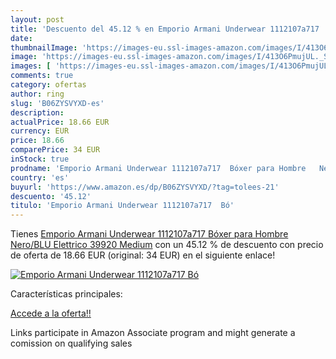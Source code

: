 ```yaml
---
layout: post
title: 'Descuento del 45.12 % en Emporio Armani Underwear 1112107a717  Bó'
date: 
thumbnailImage: 'https://images-eu.ssl-images-amazon.com/images/I/413O6PmujUL._SL200_.jpg'
image: 'https://images-eu.ssl-images-amazon.com/images/I/413O6PmujUL._SL200_.jpg'
images: [ 'https://images-eu.ssl-images-amazon.com/images/I/413O6PmujUL._SL200_.jpg' ]
comments: true
category: ofertas
author: ring
slug: 'B06ZYSVYXD-es'
description:
actualPrice: 18.66 EUR
currency: EUR
price: 18.66
comparePrice: 34 EUR
inStock: true
prodname: 'Emporio Armani Underwear 1112107a717  Bóxer para Hombre   Nero/BLU Elettrico 39920  Medium'
country: 'es'
buyurl: 'https://www.amazon.es/dp/B06ZYSVYXD/?tag=tolees-21'
descuento: '45.12'
titulo: 'Emporio Armani Underwear 1112107a717  Bó'
---
```


Tienes [Emporio Armani Underwear 1112107a717  Bóxer para Hombre   Nero/BLU Elettrico 39920  Medium](https://www.amazon.es/dp/B06ZYSVYXD/?tag=tolees-21) con un 45.12 % de descuento con precio de oferta de 18.66 EUR (original: 34 EUR) en el siguiente enlace!

[![Emporio Armani Underwear 1112107a717  Bó](https://images-eu.ssl-images-amazon.com/images/I/413O6PmujUL._SL200_.jpg)](https://www.amazon.es/dp/B06ZYSVYXD/?tag=tolees-21)

Características principales:


[Accede a la oferta!!](https://www.amazon.es/dp/B06ZYSVYXD/?tag=tolees-21)

Links participate in Amazon Associate program and might generate a comission on qualifying sales


